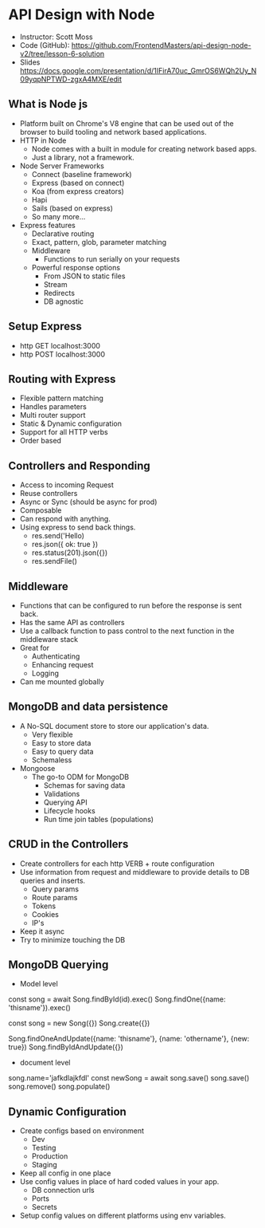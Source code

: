 # API Design with Node

* Instructor: Scott Moss
* Code (GitHub): <https://github.com/FrontendMasters/api-design-node-v2/tree/lesson-6-solution>
* Slides <https://docs.google.com/presentation/d/1IFirA70uc_GmrOS6WQh2Uy_N09yqpNPTWD-zgxA4MXE/edit>

## What is Node js

* Platform built on Chrome's V8 engine that can be used out of the browser to build tooling and network based applications.
* HTTP in Node
  * Node comes with a built in module for creating network based apps.
  * Just a library, not a framework.
* Node Server Frameworks
  * Connect (baseline framework)
  * Express (based on connect)
  * Koa (from express creators)
  * Hapi
  * Sails (based on express)
  * So many more...
* Express features
  * Declarative routing
  * Exact, pattern, glob, parameter matching
  * Middleware
    * Functions to run serially on your requests
  * Powerful response options
    * From JSON to static files
    * Stream
    * Redirects
    * DB agnostic

## Setup Express

* http GET localhost:3000
* http POST localhost:3000

## Routing with Express

* Flexible pattern matching
* Handles parameters
* Multi router support
* Static & Dynamic configuration
* Support for all HTTP verbs
* Order based

## Controllers and Responding

* Access to incoming Request
* Reuse controllers
* Async or Sync (should be async for prod)
* Composable
* Can respond with anything.
* Using express to send back things.
  * res.send('Hello)
  * res.json({ ok: true })
  * res.status(201).json({})
  * res.sendFile()

## Middleware

* Functions that can be configured to run before the response is sent back.
* Has the same API as controllers
* Use a callback function to pass control to the next function in the middleware stack
* Great for
  * Authenticating
  * Enhancing request
  * Logging
* Can me mounted globally

## MongoDB and data persistence

* A No-SQL document store to store our application's data.
  * Very flexible
  * Easy to store data
  * Easy to query data
  * Schemaless
* Mongoose
  * The go-to ODM for MongoDB
    * Schemas for saving data
    * Validations
    * Querying API
    * Lifecycle hooks
    * Run time join tables (populations)

## CRUD in the Controllers

* Create controllers for each http VERB + route configuration
* Use information from request and middleware to provide details to DB queries and inserts.
  * Query params
  * Route params
  * Tokens
  * Cookies
  * IP's
* Keep it async
* Try to minimize touching the DB

## MongoDB Querying

* Model level

const song = await Song.findById(id).exec()
Song.findOne({name: 'thisname'}).exec()

const song = new Song({})
Song.create({})

Song.findOneAndUpdate({name: 'thisname'}, {name: 'othername'}, {new: true})
Song.findByIdAndUpdate({})

* document level

song.name='jafkdlajkfdl'
const newSong = await song.save()
song.save()
song.remove()
song.populate()

## Dynamic Configuration

* Create configs based on environment
  * Dev
  * Testing
  * Production
  * Staging
* Keep all config in one place
* Use config values in place of hard coded values in your app.
  * DB connection urls
  * Ports
  * Secrets
* Setup config values on different platforms using env variables.